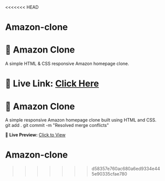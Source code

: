 <<<<<<< HEAD
# Amazon-clone
# 🛒 Amazon Clone

A simple HTML & CSS responsive Amazon homepage clone.

🔗 **Live Link:** [Click Here](https://raushani220202.github.io/Amazon-clone/)
=======
# 🛒 Amazon Clone

A simple responsive Amazon homepage clone built using HTML and CSS.
git add .
git commit -m "Resolved merge conflicts"

🚀 **Live Preview:** [Click to View](https://raushani220202.github.io/Amazon-clone/)
# Amazon-clone
>>>>>>> d58357e760ac680a6ed9334e445e90335cfae780
